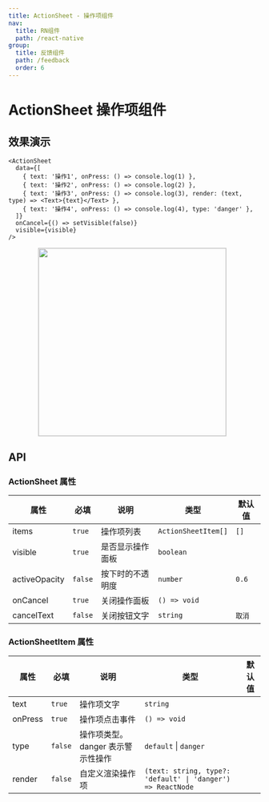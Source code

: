 ```yaml
---
title: ActionSheet - 操作项组件
nav:
  title: RN组件
  path: /react-native
group:
  title: 反馈组件
  path: /feedback
  order: 6
---
```


# ActionSheet 操作项组件

## 效果演示

```tsx | pure
<ActionSheet
  data={[
    { text: '操作1', onPress: () => console.log(1) },
    { text: '操作2', onPress: () => console.log(2) },
    { text: '操作3', onPress: () => console.log(3), render: (text, type) => <Text>{text}</Text> },
    { text: '操作4', onPress: () => console.log(4), type: 'danger' },
  ]}
  onCancel={() => setVisible(false)}
  visible={visible}
/>
```

<center>
  <figure>
    <img
      alt=""
      src="https://td-dev-public.oss-cn-hangzhou.aliyuncs.com/maoyes-app/1609071284389640582.gif"
      style="width: 375px; margin-right: 10px; border: 1px solid #ddd;"
    />
  </figure>
</center>

## API

### ActionSheet 属性

| 属性          | 必填    | 说明             | 类型                | 默认值 |
| ------------- | ------- | ---------------- | ------------------- | ------ |
| items         | `true`  | 操作项列表       | `ActionSheetItem[]` | `[]`   |
| visible       | `true`  | 是否显示操作面板 | `boolean`           |        |
| activeOpacity | `false` | 按下时的不透明度 | `number`            | `0.6`  |
| onCancel      | `true`  | 关闭操作面板     | `() => void`        |        |
| cancelText    | `false` | 关闭按钮文字     | `string`            | `取消` |

### ActionSheetItem 属性

| 属性 | 必填 | 说明 | 类型 | 默认值 |
| --- | --- | --- | --- | --- |
| text | `true` | 操作项文字 | `string` |  |
| onPress | `true` | 操作项点击事件 | `() => void` |  |
| type | `false` | 操作项类型。danger 表示警示性操作 | `default` \| `danger` |  |
| render | `false` | 自定义渲染操作项 | `(text: string, type?: 'default' \| 'danger') => ReactNode` |  |
